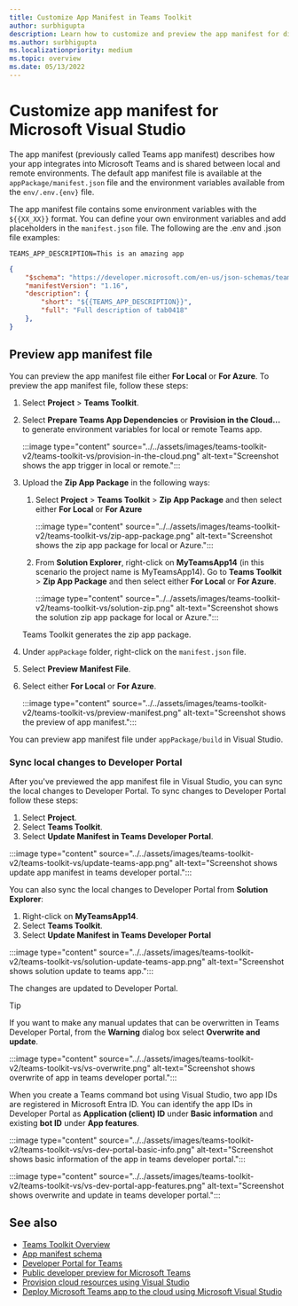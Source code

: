 ```yaml
---
title: Customize App Manifest in Teams Toolkit
author: surbhigupta
description: Learn how to customize and preview the app manifest for different environments in toolkit for Visual Studio, and sync local changes in Developer Portal.
ms.author: surbhigupta
ms.localizationpriority: medium
ms.topic: overview
ms.date: 05/13/2022
---
```


# Customize app manifest for Microsoft Visual Studio

The app manifest (previously called Teams app manifest) describes how your app integrates into Microsoft Teams and is shared between local and remote environments. The default app manifest file is available at the `appPackage/manifest.json` file and the environment variables available from the `env/.env.{env}` file.

The app manifest file contains some environment variables with the `${{XX_XX}}` format. You can define your own environment variables and add placeholders in the `manifest.json` file. The following are the .env and .json file examples:

```env
TEAMS_APP_DESCRIPTION=This is an amazing app
```

```json
{
    "$schema": "https://developer.microsoft.com/en-us/json-schemas/teams/v1.16/MicrosoftTeams.schema.json",
    "manifestVersion": "1.16",
    "description": {
        "short": "${{TEAMS_APP_DESCRIPTION}}",
        "full": "Full description of tab0418"
    },
}
```

## Preview app manifest file

You can preview the app manifest file either **For Local** or **For Azure**. To preview the app manifest file, follow these steps:

1. Select **Project** > **Teams Toolkit**.

1. Select **Prepare Teams App Dependencies** or **Provision in the Cloud...** to generate environment variables for local or remote Teams app.

    :::image type="content" source="../../assets/images/teams-toolkit-v2/teams-toolkit-vs/provision-in-the-cloud.png" alt-text="Screenshot shows the app trigger in local or remote.":::

1. Upload the **Zip App Package** in the following ways:

    1. Select **Project** > **Teams Toolkit** > **Zip App Package** and then select either **For Local** or **For Azure**

        :::image type="content" source="../../assets/images/teams-toolkit-v2/teams-toolkit-vs/zip-app-package.png" alt-text="Screenshot shows the zip app package for local or Azure.":::

    1. From **Solution Explorer**, right-click on **MyTeamsApp14** (in this scenario the project name is MyTeamsApp14). Go to **Teams Toolkit** > **Zip App Package** and then select either **For Local** or **For Azure**.

        :::image type="content" source="../../assets/images/teams-toolkit-v2/teams-toolkit-vs/solution-zip.png" alt-text="Screenshot shows the solution zip app package for local or Azure.":::

     Teams Toolkit generates the zip app package.

1. Under `appPackage` folder, right-click on the `manifest.json` file.

1. Select **Preview Manifest File**.

1. Select either **For Local** or **For Azure**.

    :::image type="content" source="../../assets/images/teams-toolkit-v2/teams-toolkit-vs/preview-manifest.png" alt-text="Screenshot shows the preview of app manifest.":::

You can preview app manifest file under `appPackage/build` in Visual Studio.

### Sync local changes to Developer Portal

After you've previewed the app manifest file in Visual Studio, you can sync the local changes to Developer Portal. To sync changes to Developer Portal follow these steps:

1. Select **Project**.
1. Select **Teams Toolkit**.
1. Select **Update Manifest in Teams Developer Portal**.

:::image type="content" source="../../assets/images/teams-toolkit-v2/teams-toolkit-vs/update-teams-app.png" alt-text="Screenshot shows update app manifest in teams developer portal.":::

You can also sync the local changes to Developer Portal from **Solution Explorer**:

1. Right-click on **MyTeamsApp14**.
1. Select **Teams Toolkit**.
1. Select **Update Manifest in Teams Developer Portal**

:::image type="content" source="../../assets/images/teams-toolkit-v2/teams-toolkit-vs/solution-update-teams-app.png" alt-text="Screenshot shows solution update to teams app.":::

The changes are updated to Developer Portal.

> [!Tip]
> If you want to make any manual updates that can be overwritten in Teams Developer Portal, from the **Warning** dialog box select **Overwrite and update**.

:::image type="content" source="../../assets/images/teams-toolkit-v2/teams-toolkit-vs/vs-overwrite.png" alt-text="Screenshot shows overwrite of app in teams developer portal.":::

When you create a Teams command bot using Visual Studio, two app IDs are registered in Microsoft Entra ID. You can identify the app IDs in Developer Portal as **Application (client) ID** under **Basic information** and existing **bot ID** under **App features**.

:::image type="content" source="../../assets/images/teams-toolkit-v2/teams-toolkit-vs/vs-dev-portal-basic-info.png" alt-text="Screenshot shows basic information of the app in teams developer portal.":::

:::image type="content" source="../../assets/images/teams-toolkit-v2/teams-toolkit-vs/vs-dev-portal-app-features.png" alt-text="Screenshot shows overwrite and update in teams developer portal.":::

## See also

* [Teams Toolkit Overview](teams-toolkit-fundamentals-vs.md)
* [App manifest schema](~/resources/schema/manifest-schema.md)
* [Developer Portal for Teams](~/concepts/build-and-test/teams-developer-portal.md)
* [Public developer preview for Microsoft Teams](~/resources/dev-preview/developer-preview-intro.md)
* [Provision cloud resources using Visual Studio](provision-vs.md)
* [Deploy Microsoft Teams app to the cloud using Microsoft Visual Studio](deploy-vs.md)
